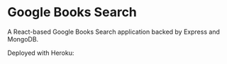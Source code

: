 # Google Books Search

A React-based Google Books Search application backed by Express and MongoDB.

Deployed with Heroku: []()
